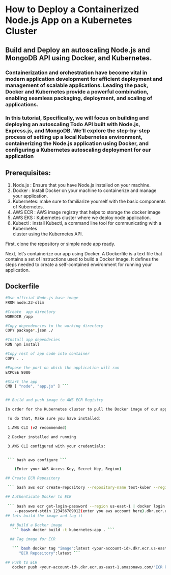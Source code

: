 # How to Deploy a Containerized Node.js App on a Kubernetes Cluster

## Build and Deploy an autoscaling Node.js and MongoDB API using Docker, and Kubernetes.

### Containerization and orchestration have become vital in modern application development for efficient deployment and management of scalable applications. Leading the pack, Docker and Kubernetes provide a powerful combination, enabling seamless packaging, deployment, and scaling of applications.
### In this tutorial, Specifically, we will focus on building and deploying an autoscaling Todo API built with Node.js, Express.js, and MongoDB. We’ll explore the step-by-step process of setting up a local Kubernetes environment, containerizing the Node.js application using Docker, and configuring a Kubernetes autoscaling deployment for our application


## Prerequisites:
 1. Node.js :  Ensure that you have Node.js installed on your machine.
 2. Docker : Install Docker on your machine to containerize and manage your application.
 3. Kubernetes: make sure to familiarize yourself with the basic components of Kubernetes. 
 4. AWS ECR : AWS image registry that helps to storage the docker image
 5. AWS EKS : Kubernetes cluster where we deploy node application.  
 6. Kubectl : install Kubectl, a command line tool for communicating with a Kubernetes  
    cluster using the Kubernetes API.


First, clone the repository or simple node app ready.


Next, let’s containerize our app using Docker. A Dockerfile is a text file that contains a set of instructions used to build a Docker image. It defines the steps needed to create a self-contained environment for running your application.

## Dockerfile 

``` bash 
#Use official Node.js base image
FROM node:23-slim

#Create  app directory
WORKDIR /app 

#Copy dependencies to the working directory
COPY package*.json ./

#Install app dependecies
RUN npm install 

#Copy rest of app code into container
COPY . .

#Expose the port on which the application will run
EXPOSE 8080

#Start the app
CMD [ "node", "app.js" ] ```


## Build and push image to AWS ECR Registry

In order for the Kubernetes cluster to pull the Docker image of our application during deployment, we need to make the image accessible. This can be done in various ways, one way is by pushing the docker image to a ECR registry, which can be a public, private, or local registry.

 To do that, Make sure you have installed:

 1.AWS CLI (v2 recommended)

 2.Docker installed and running

 3.AWS CLI configured with your credentials:


 ``` bash aws configure ```

    (Enter your AWS Access Key, Secret Key, Region)

## Create ECR Repository

 ``` bash aws ecr create-repository --repository-name test-kuber --region your-region ```

## Authenticate Docker to ECR 
 
 ``` bash aws ecr get-login-password --region us-east-1 | docker login --username AWS 
    --password-stdin 123456789012(enter you aws account here).dkr.ecr.us-east-1.amazonaws.com
## lets build the image and tag it 
 
  ## Build a Docker image 
   ``` bash docker build -t kubernetes-app . ```

  ## Tag image for ECR

   ``` bash docker tag "image":latest <your-account-id>.dkr.ecr.us-east-1.amazonaws.com/ 
      "ECR Repository":latest ```

## Push to ECR
   docker push <your-account-id>.dkr.ecr.us-east-1.amazonaws.com/"ECR Repo":latest
